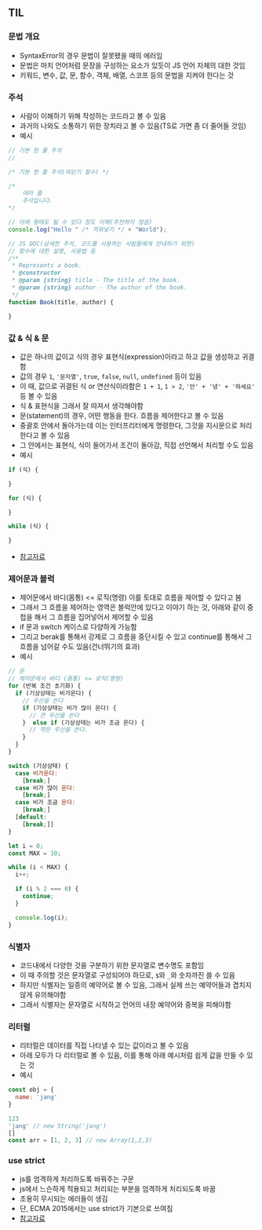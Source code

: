 ## TIL

### 문법 개요
- SyntaxError의 경우 문법이 잘못됐을 때의 에러임
- 문법은 마치 언어처럼 문장을 구성하는 요소가 있듯이 JS 언어 자체의 대한 것임
- 키워드, 변수, 값, 문, 함수, 객체, 배열, 스코프 등의 문법을 지켜야 한다는 것

### 주석
- 사람이 이해하기 위해 작성하는 코드라고 볼 수 있음
- 과거의 나와도 소통하기 위한 장치라고 볼 수 있음(TS로 가면 좀 더 줄어들 것임)
- 예시
```js
// 기본 한 줄 주석
//

/* 기본 한 줄 주석(여닫기 필수) */

/*
    여러 줄
    주석입니다.
*/

// 아래 형태도 될 수 있다 정도 이해(추천하지 않음)
console.log("Hello " /* 끼워넣기 */ + "World");

// JS DOC(상세한 주석, 코드를 사용하는 사람들에게 안내하기 위한)
// 함수에 대한 설명, 사용법 등
/**
 * Represents a book.
 * @constructor
 * @param {string} title - The title of the book.
 * @param {string} author - The author of the book.
 */
function Book(title, author) {

}
```

### 값 & 식 & 문
- 값은 하나의 값이고 식의 경우 표현식(expression)이라고 하고 값을 생성하고 귀결함
- 값의 경우 `1`, `'문자열'`, `true`, `false`, `null`, `undefined` 등이 있음
- 이 때, 값으로 귀결된 식 or 연산식이라함은 `1 + 1`, `1 > 2`, `'안' + '녕' + '하세요'` 등 볼 수 있음
- 식 & 표현식을 그래서 잘 따져서 생각해야함
- 문(statement)의 경우, 어떤 행동을 한다. 흐름을 제어한다고 볼 수 있음
- 중괄호 안에서 돌아가는데 이는 인터프리터에게 명령한다, 그것을 지시문으로 처리한다고 볼 수 있음
- 그 안에서는 표현식, 식이 들어가서 조건이 돌아감, 직접 선언해서 처리할 수도 있음
- 예시
```js
if (식) {

}

for (식) {

}

while (식) {

}
```
- [참고자료](https://developer.mozilla.org/ko/docs/Web/JavaScript/Reference/Statements)

### 제어문과 블럭
- 제어문에서 바디(몸통) <= 로직(명령) 이를 토대로 흐름을 제어할 수 있다고 봄
- 그래서 그 흐름을 제어하는 영역은 블럭안에 있다고 이야기 하는 것, 아래와 같이 중첩을 해서 그 흐름을 집어넣어서 제어할 수 있음
- if 문과 switch 케이스로 다양하게 가능함
- 그리고 berak를 통해서 강제로 그 흐름을 중단시킬 수 있고 continue를 통해서 그 흐름을 넘어갈 수도 있음(건너뛰기의 효과)
- 예시
```js
// 문
// 제어문에서 바디 (몸통) <= 로직(명령)
for (반복 조건 초기화) {
  if (기상상태는 비가온다) {
    // 우산을 쓴다
    if (기상상태는 비가 많이 온다) {
      // 큰 우산을 쓴다
    }  else if (기상상태는 비가 조금 온다) {
      // 작은 우산을 쓴다.
    }
  }
}

switch (기상상태) {
  case 비가온다:
    [break;]
  case 비가 많이 온다:
    [break;]
  case 비가 조금 온다:
    [break;]
  [default:
    [break;]]
}

let i = 0;
const MAX = 10;

while (i < MAX) {
  i++;

  if (i % 2 === 0) {
    continue;
  }

  console.log(i);
}
```

### 식별자
- 코드내에서 다양한 것을 구분하기 위한 문자열로 변수명도 포함임
- 이 때 주의할 것은 문자열로 구성되어야 하므로, `$`와 `_`와 숫자까진 쓸 수 있음
- 하지만 식별자는 일종의 예약어로 볼 수 있음, 그래서 실제 쓰는 예약어들과 겹치지 않게 유의해야함
- 그래서 식별자는 문자열로 시작하고 언어의 내장 예약어와 중복을 피해야함

### 리터럴
- 리터럴은 데이터를 직접 나타낼 수 있는 값이라고 볼 수 있음
- 아래 모두가 다 리터럴로 볼 수 있음, 이를 통해 아래 예시처럼 쉽게 값을 만들 수 있는 것
- 예시
```js
const obj = {
  name: 'jang'
}

123
'jang' // new String('jang')
[]
const arr = [1, 2, 3] // new Array(1,2,3)
```

### use strict
- js를 엄격하게 처리하도록 바꿔주는 구문
- js에서 느슨하게 적용되고 처리되는 부분을 엄격하게 처리되도록 바꿈
- 조용히 무시되는 에러들이 생김
- 단, ECMA 2015에서는 use strict가 기본으로 쓰여짐
- [참고자료](https://developer.mozilla.org/ko/docs/Web/JavaScript/Reference/Strict_mode)
